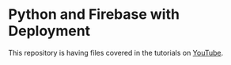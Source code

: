 # Python and Firebase with Deployment 

This repository is having files covered in the tutorials on <a href="https://www.youtube.com/c/RaunakJoshi">YouTube</a>.
